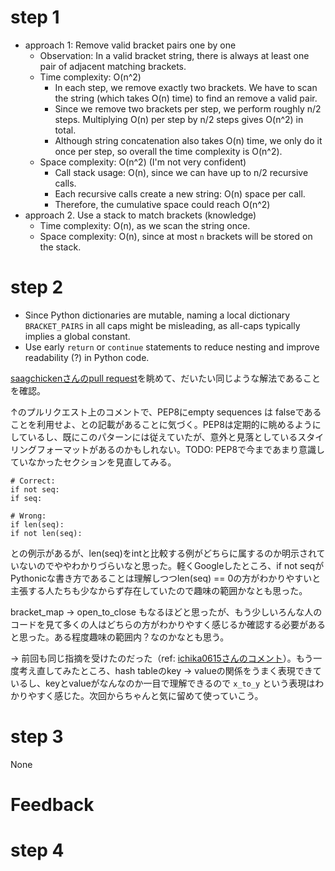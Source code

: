 # step 1

- approach 1: Remove valid bracket pairs one by one
	- Observation: In a valid bracket string, there is always at least one pair of adjacent matching brackets.
	- Time complexity: O(n^2)
		- In each step, we remove exactly two brackets. We have to scan the string (which takes O(n) time) to find an remove a valid pair.
		- Since we remove two brackets per step, we perform roughly n/2 steps. Multiplying O(n) per step by n/2 steps gives O(n^2) in total.
		- Although string concatenation also takes O(n) time, we only do it once per step, so overall the time complexity is O(n^2).
	- Space complexity: O(n^2) (I'm not very confident)
		- Call stack usage: O(n), since we can have up to n/2 recursive calls.
		- Each recursive calls create a new string: O(n) space per call.
		- Therefore, the cumulative space could reach O(n^2)
- approach 2. Use a stack to match brackets (knowledge)
	- Time complexity: O(n), as we scan the string once.
	- Space complexity: O(n), since at most `n` brackets will be stored on the stack.

# step 2

- Since Python dictionaries are mutable, naming a local dictionary `BRACKET_PAIRS` in all caps might be misleading, as all-caps typically implies a global constant.
- Use early `return` or `continue` statements to reduce nesting and improve readability (?) in Python code.

[saagchickenさんのpull request](https://github.com/saagchicken/coding_practice/pull/21/files)を眺めて、だいたい同じような解法であることを確認。

↑のプルリクエスト上のコメントで、PEP8にempty sequences は falseであることを利用せよ、との記載があることに気づく。PEP8は定期的に眺めるようにしているし、既にこのパターンには従えていたが、意外と見落としているスタイリングフォーマットがあるのかもしれない。TODO: PEP8で今まであまり意識していなかったセクションを見直してみる。

```
# Correct:
if not seq:
if seq:
```

```
# Wrong:
if len(seq):
if not len(seq):
```

との例示があるが、len(seq)をintと比較する例がどちらに属するのか明示されていないのでややわかりづらいなと思った。軽くGoogleしたところ、if not seqがPythonicな書き方であることは理解しつつlen(seq) == 0の方がわかりやすいと主張する人たちも少なからず存在していたので趣味の範囲かなとも思った。

bracket\_map -> open\_to\_close もなるほどと思ったが、もう少しいろんな人のコードを見て多くの人はどちらの方がわかりやすく感じるか確認する必要があると思った。ある程度趣味の範囲内？なのかなとも思う。

-> 前回も同じ指摘を受けたのだった（ref: [ichika0615さんのコメント](https://github.com/huyfififi/coding-challenges/pull/1#discussion_r2002776605)）。もう一度考え直してみたところ、hash tableのkey -> valueの関係をうまく表現できているし、keyとvalueがなんなのか一目で理解できるので `x_to_y` という表現はわかりやすく感じた。次回からちゃんと気に留めて使っていこう。

# step 3

None

# Feedback

# step 4
